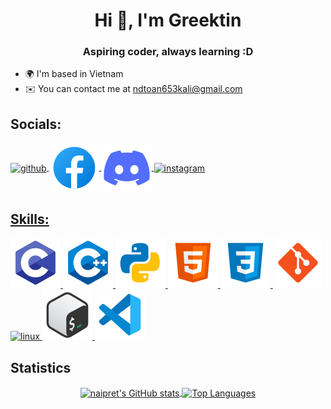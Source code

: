 <h1 align="center">Hi 👋, I'm Greektin</h1>
<h3 align="center">Aspiring coder, always learning :D</h3>

- 🌍 I'm based in Vietnam
- ✉️ You can contact me at [ndtoan653kali@gmail.com](mailto:ndtoan653kali@gmail.com)

<h2 align="left">Socials:</h2>
<p align="left">
  <a href="https://github.com/greektin" target="_blank" rel="noreferrer">
    <img align="center" src="https://raw.githubusercontent.com/greektin/greektin/master/src/icon/github.svg" alt="github" />
  </a>
  <a href="[https://facebook.com/dinhtoangreek](https://www.facebook.com/greektin)" target="_blank" rel="noreferrer">
    <img align="center" src="https://raw.githubusercontent.com/naipret/naipret/master/src/icon/facebook.svg" alt="facebook"/>
  </a>
  <a href="https://discord.com/invite/ABmNTDpMeJ" target="_blank" rel="noreferrer">
    <img align="center" src="https://raw.githubusercontent.com/naipret/naipret/master/src/icon/discord.svg" alt="discord" />
  </a>
  <a href="https://www.instagram.com/if.dtoan/" target="_blank" rel="noreferrer">
    <img align="center" src="https://raw.githubusercontent.com/greektin/greektin/master](https://github.com/greektin/greektin/blob/main/src/icon/instagram.svg" alt="instagram"
  </a>
</p>

<h2 align="left">Skills:</h2>
<p align="left">
  <a href="https://learncpp.com" target="_blank" rel="noreferrer">
    <img src="https://raw.githubusercontent.com/naipret/naipret/master/src/icon/c.svg" alt="c" />
  </a>
  <a href="https://learncpp.com" target="_blank" rel="noreferrer">
    <img src="https://raw.githubusercontent.com/naipret/naipret/master/src/icon/cpp.svg" alt="cpp" />
  </a>
  <a href="https://python.org" target="_blank" rel="noreferrer">
    <img src="https://raw.githubusercontent.com/naipret/naipret/master/src/icon/python.svg" alt="python" />
  </a>
  <a href="https://w3schools.com/html" target="_blank" rel="noreferrer">
    <img src="https://raw.githubusercontent.com/naipret/naipret/master/src/icon/html.svg" alt="html" />
  </a>
  <a href="https://w3schools.com/css" target="_blank" rel="noreferrer">
    <img src="https://raw.githubusercontent.com/naipret/naipret/master/src/icon/css.svg" alt="css" />
  </a>
  <a href="https://git-scm.com" target="_blank" rel="noreferrer">
    <img src="https://raw.githubusercontent.com/naipret/naipret/master/src/icon/git.svg" alt="git" />
  </a>
  <a href="https://linux.org" target="_blank" rel="noreferrer">
    <img src="https://raw.githubusercontent.com/naipret/naipret/master/src/icon/linux.svg" alt="linux" />
  </a>
  <a href="https://gnu.org/software/bash" target="_blank" rel="noreferrer">
    <img src="https://raw.githubusercontent.com/naipret/naipret/master/src/icon/bash.svg" alt="bash" />
  </a>
  <a href="https://code.visualstudio.com" target="_blank" rel="noreferrer">
    <img src="https://raw.githubusercontent.com/naipret/naipret/master/src/icon/vscode.svg" alt="vscode" />
  </a>
</p>
<h2>Statistics</h2>
<p align="center">
  <a href="https://github.com/anuraghazra/github-readme-stats?tab=readme-ov-file#github-stats-card" target="_blank" rel="noreferrer">
    <img height="200" align="center" src="https://github-readme-stats.vercel.app/api?username=greektin&count_private=true&show_icons=true&hide_border=true&theme=transparent" alt="naipret's GitHub stats" />
  </a>
  <a href="https://github.com/anuraghazra/github-readme-stats?tab=readme-ov-file#top-languages-card" target="_blank" rel="noreferrer">
    <img height="200" align="center" src="https://github-readme-stats.vercel.app/api/top-langs/?username=greektin&count_private=true&langs_count=8&layout=compact&hide_border=true&theme=transparent" alt="Top Languages" />
  </a>
</p>
